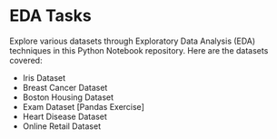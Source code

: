 <h1>EDA Tasks</h1>
    <p>Explore various datasets through Exploratory Data Analysis (EDA) techniques in this Python Notebook repository. Here are the datasets covered:</p>
    <ul>
        <li>Iris Dataset</li>
        <li>Breast Cancer Dataset</li>
        <li>Boston Housing Dataset</li>
        <li>Exam Dataset [Pandas Exercise]</li>
        <li>Heart Disease Dataset</li>
        <li>Online Retail Dataset</li>
    </ul>
